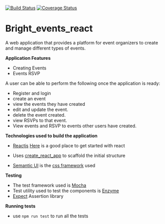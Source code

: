 [![Build Status](https://travis-ci.org/Rodgers-M/bright_events_react.svg?branch=ft-login-%23155927917)](https://travis-ci.org/Rodgers-M/bright_events_react) [![Coverage Status](https://coveralls.io/repos/github/Rodgers-M/bright_events_react/badge.svg?branch=master)](https://coveralls.io/github/Rodgers-M/bright_events_react?branch=master)  
 # Bright_events_react
 A web application that provides a platform for event organizers to create and manage different types of events.

 **Application Features**

 * Creating Events
 * Events RSVP

 A user can be able to perform the following once the application is ready:

 * Register and login
 * create an event
 * view the events they have created
 * edit and update the event.
 * delete the event created.
 * view RSVPs to that event.
 * View events and RSVP to events other users have created.

 **Technologies used to build the application**

 * [Reactjs](https://reactjs.org/docs/hello-world.html) [Here](https://reactjs.org/tutorial/tutorial.html) is a good place to get started with react

 * Uses [create_react_app](https://github.com/facebook/create-react-app) to scaffold the initial structure
 * [Semantic UI](https://semantic-ui.com/) is the [css framework](https://en.wikipedia.org/wiki/CSS_framework) used

 **Testing**
 * The test framework used is [Mocha](https://mochajs.org/)
 * Test utility used to test the components is [Enzyme](http://airbnb.io/enzyme/)
 * [Expect](https://github.com/mjackson/expect) Assertion library

 **Running tests**
 * use `npm run test` to run all the tests
